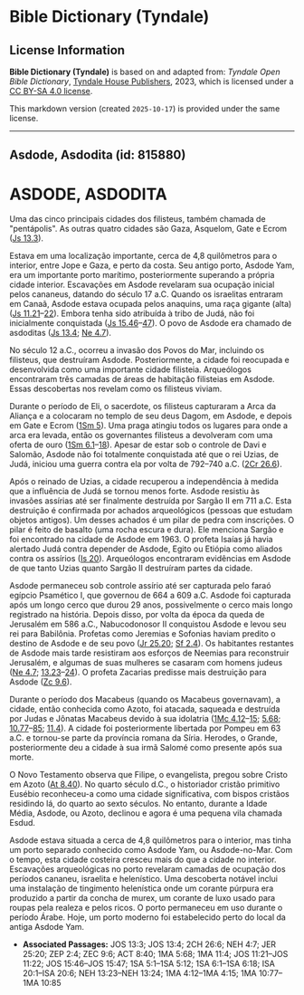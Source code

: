 # Bible Dictionary (Tyndale)

## License Information

**Bible Dictionary (Tyndale)** is based on and adapted from: _Tyndale Open Bible Dictionary_, [Tyndale House Publishers](https://tyndaleopenresources.com/), 2023, which is licensed under a [CC BY-SA 4.0 license](https://creativecommons.org/licenses/by-sa/4.0/legalcode.en).

This markdown version (created `2025-10-17`) is provided under the same license.



--------------------------------

## Asdode, Asdodita (id: 815880)

ASDODE, ASDODITA
================

Uma das cinco principais cidades dos filisteus, também chamada de "pentápolis". As outras quatro cidades são Gaza, Asquelom, Gate e Ecrom ([Js 13\.3](https://ref.ly/Josh13:3)).

Estava em uma localização importante, cerca de 4,8 quilômetros para o interior, entre Jope e Gaza, e perto da costa. Seu antigo porto, Asdode Yam, era um importante porto marítimo, posteriormente superando a própria cidade interior. Escavações em Asdode revelaram sua ocupação inicial pelos cananeus, datando do século 17 a.C. Quando os israelitas entraram em Canaã, Asdode estava ocupada pelos anaquins, uma raça gigante (alta) ([Js 11\.21](https://ref.ly/Josh11:21-Josh11:22)–[22](https://ref.ly/Josh11:21-Josh11:22)). Embora tenha sido atribuída à tribo de Judá, não foi inicialmente conquistada ([Js 15\.46](https://ref.ly/Josh15:46-Josh15:47)–[47](https://ref.ly/Josh15:46-Josh15:47)). O povo de Asdode era chamado de asdoditas ([Js 13\.4](https://ref.ly/Josh13:4); [Ne 4\.7](https://ref.ly/Neh4:7)).

No século 12 a.C., ocorreu a invasão dos Povos do Mar, incluindo os filisteus, que destruíram Asdode. Posteriormente, a cidade foi reocupada e desenvolvida como uma importante cidade filisteia. Arqueólogos encontraram três camadas de áreas de habitação filisteias em Asdode. Essas descobertas nos revelam como os filisteus viviam.

Durante o período de Eli, o sacerdote, os filisteus capturaram a Arca da Aliança e a colocaram no templo de seu deus Dagom, em Asdode, e depois em Gate e Ecrom ([1Sm 5](https://ref.ly/1Sam5:1-1Sam5:12)). Uma praga atingiu todos os lugares para onde a arca era levada, então os governantes filisteus a devolveram com uma oferta de ouro ([1Sm 6\.1](https://ref.ly/1Sam6:1-1Sam6:18)–[18](https://ref.ly/1Sam6:1-1Sam6:18)). Apesar de estar sob o controle de Davi e Salomão, Asdode não foi totalmente conquistada até que o rei Uzias, de Judá, iniciou uma guerra contra ela por volta de 792–740 a.C. ([2Cr 26\.6](https://ref.ly/2Chr26:6)).

Após o reinado de Uzias, a cidade recuperou a independência à medida que a influência de Judá se tornou menos forte. Asdode resistiu às invasões assírias até ser finalmente destruída por Sargão II em 711 a.C. Esta destruição é confirmada por achados arqueológicos (pessoas que estudam objetos antigos). Um desses achados é um pilar de pedra com inscrições. O pilar é feito de basalto (uma rocha escura e dura). Ele menciona Sargão e foi encontrado na cidade de Asdode em 1963\. O profeta Isaías já havia alertado Judá contra depender de Asdode, Egito ou Etiópia como aliados contra os assírios ([Is 20](https://ref.ly/Isa20:1-Isa20:6)). Arqueólogos encontraram evidências em Asdode de que tanto Uzias quanto Sargão II destruíram partes da cidade.

Asdode permaneceu sob controle assírio até ser capturada pelo faraó egípcio Psamético I, que governou de 664 a 609 a.C. Asdode foi capturada após um longo cerco que durou 29 anos, possivelmente o cerco mais longo registrado na história. Depois disso, por volta da época da queda de Jerusalém em 586 a.C., Nabucodonosor II conquistou Asdode e levou seu rei para Babilônia. Profetas como Jeremias e Sofonias haviam predito o destino de Asdode e de seu povo ([Jr 25\.20](https://ref.ly/Jer25:20); [Sf 2\.4](https://ref.ly/Zeph2:4)). Os habitantes restantes de Asdode mais tarde resistiram aos esforços de Neemias para reconstruir Jerusalém, e algumas de suas mulheres se casaram com homens judeus ([Ne 4\.7](https://ref.ly/Neh4:7); [13\.23](https://ref.ly/Neh13:23-Neh13:24)–[24](https://ref.ly/Neh13:23-Neh13:24)). O profeta Zacarias predisse mais destruição para Asdode ([Zc 9\.6](https://ref.ly/Zech9:6)).

Durante o período dos Macabeus (quando os Macabeus governavam), a cidade, então conhecida como Azoto, foi atacada, saqueada e destruída por Judas e Jônatas Macabeus devido à sua idolatria ([1Mc 4\.12](https://ref.ly/1Macc4:12-1Macc4:15)–[15](https://ref.ly/1Macc4:12-1Macc4:15); [5\.68](https://ref.ly/1Macc5:68); [10\.77](https://ref.ly/1Macc10:77-1Macc10:85)–[85](https://ref.ly/1Macc10:77-1Macc10:85); [11\.4](https://ref.ly/1Macc11:4)). A cidade foi posteriormente libertada por Pompeu em 63 a.C. e tornou\-se parte da província romana da Síria. Herodes, o Grande, posteriormente deu a cidade à sua irmã Salomé como presente após sua morte.

O Novo Testamento observa que Filipe, o evangelista, pregou sobre Cristo em Azoto ([At 8\.40](https://ref.ly/Acts8:40)). No quarto século d.C., o historiador cristão primitivo Eusébio reconheceu\-a como uma cidade significativa, com bispos cristãos residindo lá, do quarto ao sexto séculos. No entanto, durante a Idade Média, Asdode, ou Azoto, declinou e agora é uma pequena vila chamada Esdud.

Asdode estava situada a cerca de 4,8 quilômetros para o interior, mas tinha um porto separado conhecido como Asdode Yam, ou Asdode\-no\-Mar. Com o tempo, esta cidade costeira cresceu mais do que a cidade no interior. Escavações arqueológicas no porto revelaram camadas de ocupação dos períodos cananeu, israelita e helenístico. Uma descoberta notável inclui uma instalação de tingimento helenística onde um corante púrpura era produzido a partir da concha de murex, um corante de luxo usado para roupas pela realeza e pelos ricos. O porto permaneceu em uso durante o período Árabe. Hoje, um porto moderno foi estabelecido perto do local da antiga Asdode Yam.

* **Associated Passages:** JOS 13:3; JOS 13:4; 2CH 26:6; NEH 4:7; JER 25:20; ZEP 2:4; ZEC 9:6; ACT 8:40; 1MA 5:68; 1MA 11:4; JOS 11:21–JOS 11:22; JOS 15:46–JOS 15:47; 1SA 5:1–1SA 5:12; 1SA 6:1–1SA 6:18; ISA 20:1–ISA 20:6; NEH 13:23–NEH 13:24; 1MA 4:12–1MA 4:15; 1MA 10:77–1MA 10:85

